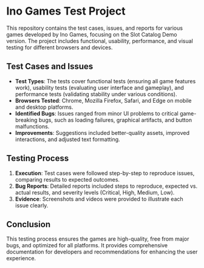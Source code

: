 # Ino Games Test Project

This repository contains the test cases, issues, and reports for various games developed by Ino Games, focusing on the Slot Catalog Demo version. The project includes functional, usability, performance, and visual testing for different browsers and devices.

## Test Cases and Issues

- **Test Types**: The tests cover functional tests (ensuring all game features work), usability tests (evaluating user interface and gameplay), and performance tests (validating stability under various conditions).
- **Browsers Tested**: Chrome, Mozilla Firefox, Safari, and Edge on mobile and desktop platforms.
- **Identified Bugs**: Issues ranged from minor UI problems to critical game-breaking bugs, such as loading failures, graphical artifacts, and button malfunctions.
- **Improvements**: Suggestions included better-quality assets, improved interactions, and adjusted text formatting.

## Testing Process

1. **Execution**: Test cases were followed step-by-step to reproduce issues, comparing results to expected outcomes.
2. **Bug Reports**: Detailed reports included steps to reproduce, expected vs. actual results, and severity levels (Critical, High, Medium, Low).
3. **Evidence**: Screenshots and videos were provided to illustrate each issue clearly.

## Conclusion

This testing process ensures the games are high-quality, free from major bugs, and optimized for all platforms. It provides comprehensive documentation for developers and recommendations for enhancing the user experience.
